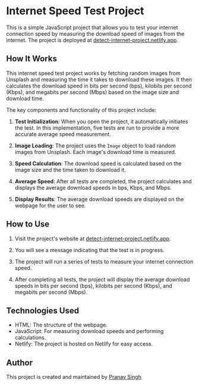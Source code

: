 # Internet Speed Test Project

This is a simple JavaScript project that allows you to test your internet connection speed by measuring the download speed of images from the internet. The project is deployed at [detect-internet-project.netlify.app](https://detect-internet-project.netlify.app).

## How It Works

This internet speed test project works by fetching random images from Unsplash and measuring the time it takes to download these images. It then calculates the download speed in bits per second (bps), kilobits per second (Kbps), and megabits per second (Mbps) based on the image size and download time.

The key components and functionality of this project include:

1. **Test Initialization**: When you open the project, it automatically initiates the test. In this implementation, five tests are run to provide a more accurate average speed measurement.

2. **Image Loading**: The project uses the `Image` object to load random images from Unsplash. Each image's download time is measured.

3. **Speed Calculation**: The download speed is calculated based on the image size and the time taken to download it.

4. **Average Speed**: After all tests are completed, the project calculates and displays the average download speeds in bps, Kbps, and Mbps.

5. **Display Results**: The average download speeds are displayed on the webpage for the user to see.

## How to Use

1. Visit the project's website at [detect-internet-project.netlify.app](https://detect-internet-project.netlify.app).

2. You will see a message indicating that the test is in progress.

3. The project will run a series of tests to measure your internet connection speed.

4. After completing all tests, the project will display the average download speeds in bits per second (bps), kilobits per second (Kbps), and megabits per second (Mbps).

## Technologies Used

- HTML: The structure of the webpage.
- JavaScript: For measuring download speeds and performing calculations.
- Netlify: The project is hosted on Netlify for easy access.

## Author

This project is created and maintained by [Pranav Singh](https://github.com/PranavSingh31)

